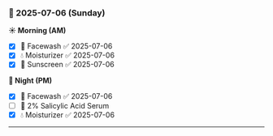 ### 📅 2025-07-06 (Sunday)

**☀️ Morning (AM)**
- [x] 🧼 Facewash ✅ 2025-07-06
- [x] 💧 Moisturizer ✅ 2025-07-06
- [x] 🧴 Sunscreen ✅ 2025-07-06

**🌙 Night (PM)**
- [x] 🧼 Facewash ✅ 2025-07-06
- [ ] 🍃 2% Salicylic Acid Serum
- [x] 💧 Moisturizer ✅ 2025-07-06

---

